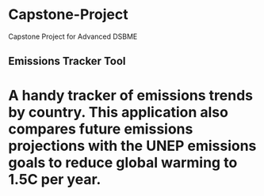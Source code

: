 # Capstone-Project
Capstone Project for Advanced DSBME

## Emissions Tracker Tool
# A handy tracker of emissions trends by country. This application also compares future emissions projections with the UNEP emissions goals to reduce global warming to 1.5C per year. 
